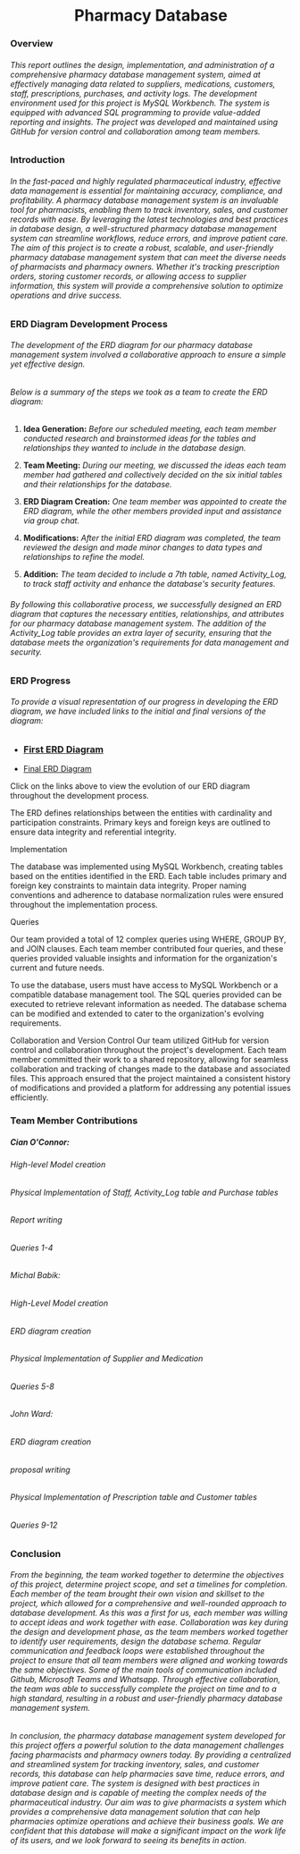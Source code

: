 
<h1 align="center">Pharmacy Database</h1>

### Overview

###### This report outlines the design, implementation, and administration of a comprehensive pharmacy database management system, aimed at effectively managing data related to suppliers, medications, customers, staff, prescriptions, purchases, and activity logs. The development environment used for this project is MySQL Workbench. The system is equipped with advanced SQL programming to provide value-added reporting and insights. The project was developed and maintained using GitHub for version control and collaboration among team members. 

### Introduction

###### In the fast-paced and highly regulated pharmaceutical industry, effective data management is essential for maintaining accuracy, compliance, and profitability. A pharmacy database management system is an invaluable tool for pharmacists, enabling them to track inventory, sales, and customer records with ease. By leveraging the latest technologies and best practices in database design, a well-structured pharmacy database management system can streamline workflows, reduce errors, and improve patient care. The aim of this project is to create a robust, scalable, and user-friendly pharmacy database management system that can meet the diverse needs of pharmacists and pharmacy owners. Whether it's tracking prescription orders, storing customer records, or allowing access to supplier information, this system will provide a comprehensive solution to optimize operations and drive success. 

### ERD Diagram Development Process

###### The development of the ERD diagram for our pharmacy database management system involved a collaborative approach to ensure a simple yet effective design.

###### Below is a summary of the steps we took as a team to create the ERD diagram:

1. **Idea Generation:** *Before our scheduled meeting, each team member conducted research and brainstormed ideas for the tables and relationships they wanted to include in the database design.*

2. **Team Meeting:** *During our meeting, we discussed the ideas each team member had gathered and collectively decided on the six initial tables and their relationships for the database.*

3. **ERD Diagram Creation:** *One team member was appointed to create the ERD diagram, while the other members provided input and assistance via group chat.*

4. **Modifications:** *After the initial ERD diagram was completed, the team reviewed the design and made minor changes to data types and relationships to refine the model.*

5. **Addition:** *The team decided to include a 7th table, named Activity_Log, to track staff activity and enhance the database's security features.*

###### By following this collaborative process, we successfully designed an ERD diagram that captures the necessary entities, relationships, and attributes for our pharmacy database management system. The addition of the Activity_Log table provides an extra layer of security, ensuring that the database meets the organization's requirements for data management and security.

### ERD Progress

###### To provide a visual representation of our progress in developing the ERD diagram, we have included links to the initial and final versions of the diagram:

- ### <p><a href="https://user-images.githubusercontent.com/100808929/227038056-dd55c74f-d285-4205-a8d6-d9e47a8c0027.png" target="_blank">First ERD Diagram</a></p>
- <p><a href="https://user-images.githubusercontent.com/100808929/224486491-4309558e-7277-4284-9079-5b86010aafe2.png" target="_blank">Final ERD Diagram</a></p>

Click on the links above to view the evolution of our ERD diagram throughout the development process.

The ERD defines relationships between the entities with cardinality and participation constraints. Primary keys and foreign keys are outlined to ensure data integrity and referential integrity.

Implementation

The database was implemented using MySQL Workbench, creating tables based on the entities identified in the ERD. Each table includes primary and foreign key constraints to maintain data integrity. Proper naming conventions and adherence to database normalization rules were ensured throughout the implementation process.

Queries

Our team provided a total of 12 complex queries using WHERE, GROUP BY, and JOIN clauses. Each team member contributed four queries, and these queries provided valuable insights and information for the organization's current and future needs.


To use the database, users must have access to MySQL Workbench or a compatible database management tool. The SQL queries provided can be executed to retrieve relevant information as needed. The database schema can be modified and extended to cater to the organization's evolving requirements.

Collaboration and Version Control
Our team utilized GitHub for version control and collaboration throughout the project's development. Each team member committed their work to a shared repository, allowing for seamless collaboration and tracking of changes made to the database and associated files. This approach ensured that the project maintained a consistent history of modifications and provided a platform for addressing any potential issues efficiently.

### Team Member Contributions
##### Cian O'Connor:

###### High-level Model creation 
###### Physical Implementation of Staff, Activity_Log table and Purchase tables
###### Report writing
###### Queries 1-4

###### Michal Babik:

###### High-Level Model creation
###### ERD diagram creation 
###### Physical Implementation of Supplier and Medication 
###### Queries 5-8

###### John Ward:

###### ERD diagram creation
###### proposal writing
###### Physical Implementation of Prescription table and Customer tables
###### Queries 9-12

### Conclusion

###### From the beginning, the team worked together to determine the objectives of this project, determine project scope, and set a timelines for completion. Each member of the team brought their own vision and skillset to the project, which allowed for a comprehensive and well-rounded approach to database development. As this was a first for us, each member was willing to accept ideas and work together with ease. Collaboration was key during the design and development phase, as the team members worked together to identify user requirements, design the database schema. Regular communication and feedback loops were established throughout the project to ensure that all team members were aligned and working towards the same objectives. Some of the main tools of communication included Github, Microsoft Teams and Whatsapp. Through effective collaboration, the team was able to successfully complete the project on time and to a high standard, resulting in a robust and user-friendly pharmacy database management system.

###### In conclusion, the pharmacy database management system developed for this project offers a powerful solution to the data management challenges facing pharmacists and pharmacy owners today. By providing a centralized and streamlined system for tracking inventory, sales, and customer records, this database can help pharmacies save time, reduce errors, and improve patient care. The system is designed with best practices in database design and is capable of meeting the complex needs of the pharmaceutical industry. Our aim was to give pharmacists a system  which provides a comprehensive data management solution that can help pharmacies optimize operations and achieve their business goals. We are confident that this database will make a significant impact on the work life of its users, and we look forward to seeing its benefits in action.
